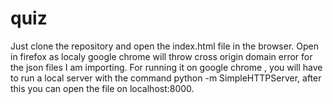 # quiz
Just clone the repository and open the index.html file in the browser.
Open in firefox as localy google chrome will throw cross origin domain error for the json files I am importing.
For running it on google chrome , you will have to run a local server with the command  python -m SimpleHTTPServer,
after this you can open the file on localhost:8000.
